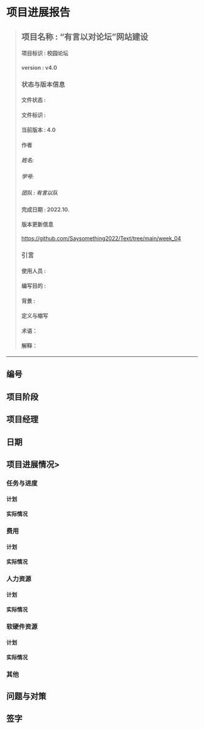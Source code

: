 # 项目进展报告
> ## 项目名称 : “有言以对论坛”网站建设
> #### 项目标识 : 校园论坛
> #### version : v4.0
> ### 状态与版本信息
> #### 文件状态 : 
> #### 文件标识 : 
> #### 当前版本 : 4.0 
> #### 作者
> ##### 姓名: 
> ##### 学号: 
> ##### 团队 : 有言以队
> #### 完成日期 : 2022.10.
> #### 版本更新信息
> https://github.com/Saysomething2022/Text/tree/main/week_04
> ### 引言
> #### 使用人员 : 
> #### 编写目的 : 
> #### 背景 : 
> #### 定义与缩写
> #### 术语：
> #### 解释：
***
## 编号
## 项目阶段
## 项目经理
## 日期
## 项目进展情况>
### 任务与进度
#### 计划
#### 实际情况
### 费用
#### 计划
#### 实际情况
### 人力资源
#### 计划
#### 实际情况	
### 软硬件资源
#### 计划
#### 实际情况
### 其他
## 问题与对策
## 签字
	
